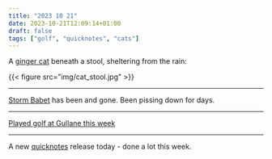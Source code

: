 ```yaml
---
title: "2023 10 21"
date: 2023-10-21T12:09:14+01:00
draft: false
tags: ["golf", "quicknotes", "cats"]
---
```


A [ginger cat](../blog/cats/cat_kills/#the-perpetrators) beneath a stool, sheltering from the rain:

{{< figure src="img/cat_stool.jpg" >}}

---

[Storm Babet](https://www.metoffice.gov.uk/about-us/press-office/news/weather-and-climate/2023/storm-babet-has-been-named) has been and gone. Been pissing down for days.

---

[Played golf at Gullane this week](../blog/golf_at_gullane)

---

A new [quicknotes](../techjournal/quicknote_capture_21_october_2023) release today - done a lot this week.

